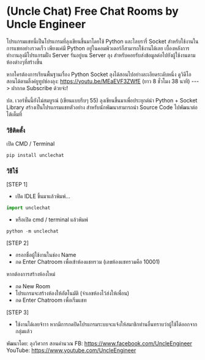 # (Uncle Chat) Free Chat Rooms by Uncle Engineer

โปรแกรมแชทนี้เป็นโปรแกรมที่ลุงเขียนขึ้นมาโดยใช้ Python และไลบรารี่ Socket สำหรับใช้งานในการแชทอย่างรวดเร็ว เพียงแค่มี Python อยู่ในคอมพิวเตอร์ก็สามารถใช้งานได้เลย เบื้องหลังการทำงานลุงมีโปรแกรมฝั่ง Server รันอยู่บน Server ลุง สำหรับคอยรับส่งข้อมูลต่อไปยังผู้ใช้งานตามห้องต่างๆที่สร้างขึ้น 

หากใครต้องการเรียนพื้นฐานเรื่อง Python Socket ลุงได้สอนไปอย่างละเอียดระดับหนึ่ง ดูวิดีโอสอนได้ตามลิ้งค์ยูทูปช่องลุง: https://youtu.be/MEaEVF3ZWfE (ยาว 8 ชั่วโมง 38 นาที) ---> ฝากกด Subscribe ด้วยจ่ะ!

ปล. เวอร์ชั่นนี้ยังไม่สมบูรณ์ (เขียนแบบรีบๆ 55) ลุงเขียนขึ้นมาเพื่อประยุกต์นำ Python + Socket Library สร้างเป็นโปรแกรมแชทตัวอย่าง สำหรับนักพัฒนาสามารถนำ Source Code ไปพัฒนาต่อได้เต็มที่

### วิธีติดตั้ง

เปิด CMD / Terminal

```python
pip install unclechat
```

### วิธีใช้

[STEP 1]
- เปิด IDLE ขึ้นมาแล้วพิมพ์...

```python
import unclechat
```

- หรือเปิด cmd / terminal แล้วพิมพ์

```python
python -m unclechat
```

[STEP 2]
- กรอกชื่อผู้ใช้งานในช่อง Name
- กด Enter Chatroom เพื่อเข้าห้องแชทรวม (เลขห้องแชทรวมคือ 10001)

หากต้องการสร้างห้องใหม่
- กด New Room
- โปรแกรมจะสร้างห้องให้อัตโนมัติ (จำเลขห้องไว้ส่งให้เพื่อน)
- กด Enter Chatroom เพื่อเริ่มแชท

[STEP 3]
- ใช้งานได้เลยจ้าาา หากมีการกดปิดโปรแกรมระบบจะแจ้งให้สมาชิกท่านอื่นทราบว่าผู้ใช้ได้ออกจากกลุ่มแล้ว

พัฒนาโดย: ลุงวิศวกร สอนคำนวณ
FB: https://www.facebook.com/UncleEngineer
YouTube: https://www.youtube.com/UncleEngineer